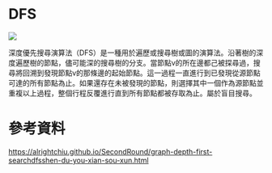 # DFS

![](https://vivadifferences.com/wp-content/uploads/2019/10/DFS-VS-BFS.png)

深度優先搜尋演算法（DFS）是一種用於遍歷或搜尋樹或圖的演算法。沿著樹的深度遍歷樹的節點，儘可能深的搜尋樹的分支。當節點v的所在邊都己被探尋過，搜尋將回溯到發現節點v的那條邊的起始節點。這一過程一直進行到已發現從源節點可達的所有節點為止。如果還存在未被發現的節點，則選擇其中一個作為源節點並重複以上過程，整個行程反覆進行直到所有節點都被存取為止。屬於盲目搜尋。

# 參考資料

https://alrightchiu.github.io/SecondRound/graph-depth-first-searchdfsshen-du-you-xian-sou-xun.html
